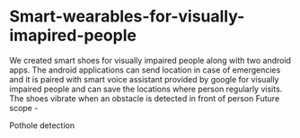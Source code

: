 # Smart-wearables-for-visually-imapired-people

We created smart shoes for visually impaired people along with two android apps.
The android applications can send location in case of emergencies and it is paired with smart voice assistant provided by google for visually impaired people and can save the locations where person regularly visits.
The shoes vibrate when an obstacle is detected in front of person 
Future scope -

Pothole detection 

